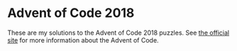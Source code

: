# Advent of Code 2018

These are my solutions to the Advent of Code 2018 puzzles. See
[the official site](https://adventofcode.com/2018/about) for more
information about the Advent of Code.
